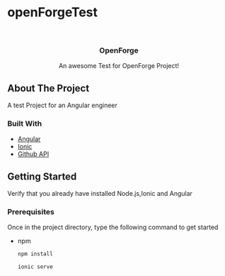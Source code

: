 # openForgeTest

<div id="top"></div>
<!--
*** Thanks for checking out the README-Template. If you have a suggestion
*** that would make this better, please fork the repo and create a pull request
*** or simply open an issue with the tag "enhancement".
*** Don't forget to give the project a star!
*** Thanks again! Now go create something AMAZING! :D
-->

<!-- PROJECT SHIELDS -->

<br />
<div align="center">

  <h3 align="center">OpenForge</h3>

  <p align="center">
    An awesome Test for OpenForge Project!
  </p>
</div>

<!-- ABOUT THE PROJECT -->

## About The Project

A test Project for an Angular engineer

### Built With

- [Angular](https://angular.io/)
- [Ionic](http://ionicframework.com/)
- [Github API](https://developer.github.com/v3/users/)

<!-- GETTING STARTED -->

## Getting Started

Verify that you already have installed Node.js,Ionic and Angular

### Prerequisites

Once in the project directory, type the following command to get started

- npm
  ```sh
  npm install
  ```
  ```sh
  ionic serve
  ```
